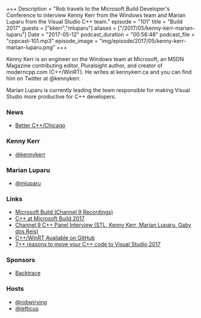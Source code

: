 +++
Description = "Rob travels to the Microsoft Build Developer's Conference to interview Kenny Kerr from the Windows team and Marian Luparu from the Visual Studio C++ team."
episode = "101"
title = "Build 2017"
guests = ["kkerr","mluparu"]
aliases = ["/2017/05/kenny-kerr-marian-luparu"]
Date = "2017-05-12"
podcast_duration = "00:56:48"
podcast_file = "cppcast-101.mp3"
episode_image = "img/episode/2017/05/kenny-kerr-marian-luparu.png"
+++

Kenny Kerr is an engineer on the Windows team at Microsoft, an MSDN Magazine contributing editor, Pluralsight author, and creator of moderncpp.com (C++/WinRT). He writes at kennykerr.ca and you can find him on Twitter at @kennykerr.

Marian Luparu is currently leading the team responsible for making Visual Studio more productive for C++ developers.

### News ###

 - [Better C++/Chicago](https://www.eventbrite.com/e/better-c-chicago-registration-34084060342)

### Kenny Kerr ###

 - [@kennykerr](https://twitter.com/kennykerr)

### Marian Luparu ###

 - [@mluparu](https://twitter.com/mluparu)

### Links ###

 - [Microsoft Build (Channel 9 Recordings)](https://channel9.msdn.com/Events/Build/2017)
 - [C++ at Microsoft Build 2017](https://blogs.msdn.microsoft.com/vcblog/2017/05/10/c-at-microsoft-build-2017/)
 - [Channel 9 C++ Panel Interview (STL, Kenny Kerr, Marian Luparu, Gaby dos Reis)](https://channel9.msdn.com/events/Build/2017/C9L15)
 - [C++/WinRT Available on GitHub](https://moderncpp.com/2016/10/13/cppwinrt-available-on-github/)
 - [7++ reasons to move your C++ code to Visual Studio 2017](https://channel9.msdn.com/events/Build/2017/B8105)

### Sponsors ###

- [Backtrace](https://www.backtrace.io/cppcast)

### Hosts ###

- [@robwirving](https://twitter.com/robwirving)
- [@lefticus](https://twitter.com/lefticus)
